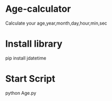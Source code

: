 # Age-calculator
Calculate your age,year,month,day,hour,min,sec
# Install library
pip install jdatetime
# Start Script
python Age.py


				
 
